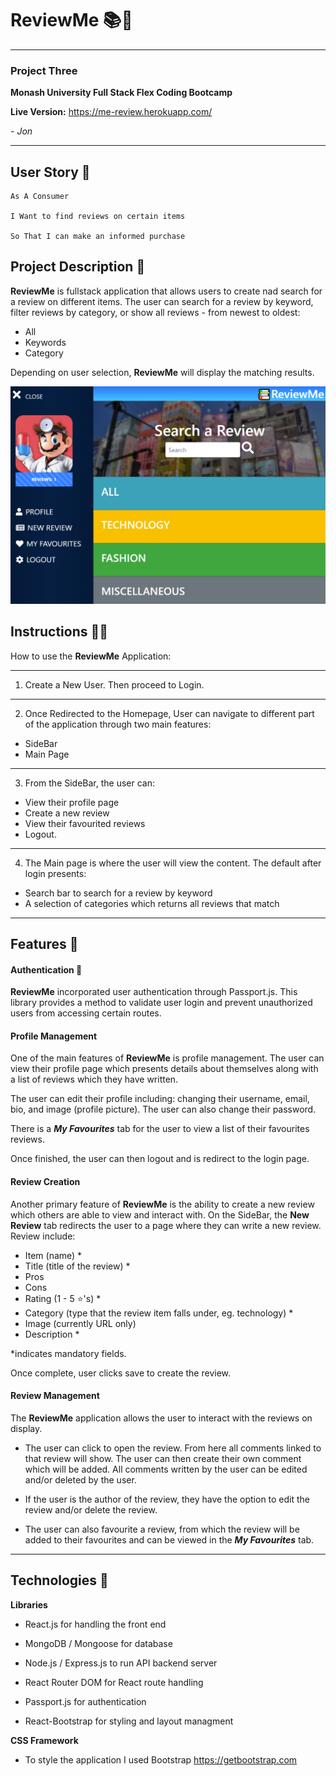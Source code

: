 # ReviewMe 📚📖 
---

### Project Three

**Monash University Full Stack Flex Coding Bootcamp**

**Live Version:** https://me-review.herokuapp.com/

*- Jon*

---

## User Story 👤
```
As A Consumer

I Want to find reviews on certain items

So That I can make an informed purchase
```

## Project Description 📜
**ReviewMe** is fullstack application that allows users to create nad search for a review on different items. The user can search for a review by keyword, filter reviews by category, or show all reviews - from newest to oldest:

* All
* Keywords
* Category

Depending on user selection, **ReviewMe** will display the matching results.

![desktop view](https://github.com/Jmacr0/react-social/raw/master/client/src/images/readme-home.PNG "Logo Title Text 1")


## Instructions 👩‍🏫

How to use the **ReviewMe** Application:

---
1. Create a New User. Then proceed to Login.
---
2. Once Redirected to the Homepage, User can navigate to different part of the application through two main features:
 * SideBar
 * Main Page 
---
3. From the SideBar, the user can: 
* View their profile page
* Create a new review 
* View their favourited reviews
* Logout.

---
4. The Main page is where the user will view the content. The default after login presents:
* Search bar to search for a review by keyword
* A selection of categories which returns all reviews that match
---
## Features 🌠

#### Authentication 🔐

**ReviewMe** incorporated user authentication through Passport.js. This library provides a method to validate user login and prevent unauthorized users from accessing certain routes.

#### Profile Management
One of the main features of **ReviewMe** is profile management. The user can view their profile page which presents details about themselves along with a list of reviews which they have written.

The user can edit their profile including: changing their username, email, bio, and image (profile picture). The user can also change their password.

There is a ***My Favourites*** tab for the user to view a list of their favourites reviews.

Once finished, the user can then logout and is redirect to the login page. 

#### Review Creation

Another primary feature of **ReviewMe** is the ability to create a new review which others are able to view and interact with. On the SideBar, the **New Review** tab redirects the user to a page where they can write a new review. Review include:

* Item (name) *
* Title (title of the review) *
* Pros
* Cons
* Rating (1 - 5 ⭐'s) *
* Category (type that the review item falls under, eg. technology) *
* Image (currently URL only)
* Description *

*indicates mandatory fields.

Once complete, user clicks save to create the review.


#### Review Management

The **ReviewMe** application allows the user to interact with the reviews on display.

* The user can click to open the review. From here all comments linked to that review will show. The user can then create their own comment which will be added. All comments written by the user can be edited and/or deleted by the user.

* If the user is the author of the review, they have the option to edit the review and/or delete the review.

* The user can also favourite a review, from which the review will be added to their favourites and can be viewed in the ***My Favourites*** tab.

---
## Technologies 🎡

**Libraries**

* React.js for handling the front end

* MongoDB / Mongoose for database

* Node.js / Express.js to run API backend server

* React Router DOM for React route handling

* Passport.js for authentication

* React-Bootstrap for styling and layout managment

**CSS Framework**

* To style the application I used Bootstrap https://getbootstrap.com



